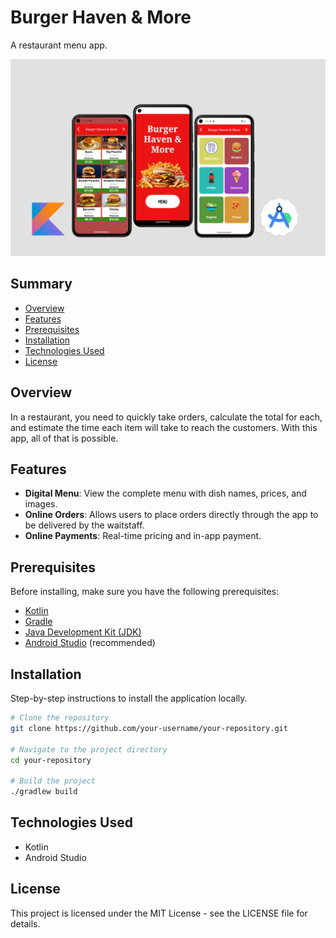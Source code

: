 # Burger Haven & More

A restaurant menu app.

![App first view](burgerHavenThumbFix.png)


## Summary

- [Overview](#overview)
- [Features](#features)
- [Prerequisites](#prerequisites)
- [Installation](#installation)
- [Technologies Used](#technologies-used)
- [License](#license)

## Overview

In a restaurant, you need to quickly take orders, calculate the total for each, and estimate the time each item will take to reach the customers. With this app, all of that is possible.

## Features

- **Digital Menu**: View the complete menu with dish names, prices, and images.
- **Online Orders**: Allows users to place orders directly through the app to be delivered by the waitstaff.
- **Online Payments**: Real-time pricing and in-app payment.

## Prerequisites

Before installing, make sure you have the following prerequisites:

- [Kotlin](https://kotlinlang.org/)
- [Gradle](https://gradle.org/)
- [Java Development Kit (JDK)](https://www.oracle.com/java/technologies/javase-downloads.html)
- [Android Studio](https://developer.android.com/studio) (recommended)

## Installation

Step-by-step instructions to install the application locally.

```sh
# Clone the repository
git clone https://github.com/your-username/your-repository.git

# Navigate to the project directory
cd your-repository

# Build the project
./gradlew build
```

## Technologies Used

- Kotlin
- Android Studio

## License
This project is licensed under the MIT License - see the LICENSE file for details.
